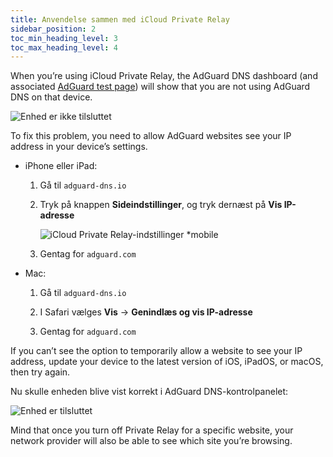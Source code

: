 ```yaml
---
title: Anvendelse sammen med iCloud Private Relay
sidebar_position: 2
toc_min_heading_level: 3
toc_max_heading_level: 4
---
```


When you’re using iCloud Private Relay, the AdGuard DNS dashboard (and associated [AdGuard test page](https://adguard.com/test.html)) will show that you are not using AdGuard DNS on that device.

![Enhed er ikke tilsluttet](https://cdn.adtidy.org/content/kb/dns/private/solving_problems/icloud_private_relay/device-not-connected.jpeg)

To fix this problem, you need to allow AdGuard websites see your IP address in your device’s settings.

- iPhone eller iPad:

    1. Gå til `adguard-dns.io`

    1. Tryk på knappen **Sideindstillinger**, og tryk dernæst på **Vis IP-adresse**

        ![iCloud Private Relay-indstillinger *mobile](https://cdn.adtidy.org/content/kb/dns/private/solving_problems/icloud_private_relay/icloudpr.jpg)

    1. Gentag for `adguard.com`

- Mac:

    1. Gå til `adguard-dns.io`

    1. I Safari vælges **Vis** → **Genindlæs og vis IP-adresse**

    1. Gentag for `adguard.com`

If you can’t see the option to temporarily allow a website to see your IP address, update your device to the latest version of iOS, iPadOS, or macOS, then try again.

Nu skulle enheden blive vist korrekt i AdGuard DNS-kontrolpanelet:

![Enhed er tilsluttet](https://cdn.adtidy.org/content/kb/dns/private/solving_problems/icloud_private_relay/device-connected.jpeg)

Mind that once you turn off Private Relay for a specific website, your network provider will also be able to see which site you’re browsing.
